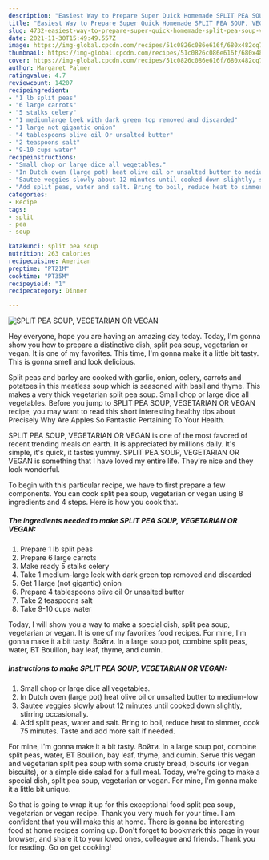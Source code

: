 ```yaml
---
description: "Easiest Way to Prepare Super Quick Homemade SPLIT PEA SOUP, VEGETARIAN OR VEGAN"
title: "Easiest Way to Prepare Super Quick Homemade SPLIT PEA SOUP, VEGETARIAN OR VEGAN"
slug: 4732-easiest-way-to-prepare-super-quick-homemade-split-pea-soup-vegetarian-or-vegan
date: 2021-11-30T15:49:49.557Z
image: https://img-global.cpcdn.com/recipes/51c0826c086e616f/680x482cq70/split-pea-soup-vegetarian-or-vegan-recipe-main-photo.jpg
thumbnail: https://img-global.cpcdn.com/recipes/51c0826c086e616f/680x482cq70/split-pea-soup-vegetarian-or-vegan-recipe-main-photo.jpg
cover: https://img-global.cpcdn.com/recipes/51c0826c086e616f/680x482cq70/split-pea-soup-vegetarian-or-vegan-recipe-main-photo.jpg
author: Margaret Palmer
ratingvalue: 4.7
reviewcount: 14207
recipeingredient:
- "1 lb split peas"
- "6 large carrots"
- "5 stalks celery"
- "1 mediumlarge leek with dark green top removed and discarded"
- "1 large not gigantic onion"
- "4 tablespoons olive oil Or unsalted butter"
- "2 teaspoons salt"
- "9-10 cups water"
recipeinstructions:
- "Small chop or large dice all vegetables."
- "In Dutch oven (large pot) heat olive oil or unsalted butter to medium-low"
- "Sautee veggies slowly about 12 minutes until cooked down slightly, stirring occasionally."
- "Add split peas, water and salt. Bring to boil, reduce heat to simmer, cook 75 minutes. Taste and add more salt if needed."
categories:
- Recipe
tags:
- split
- pea
- soup

katakunci: split pea soup 
nutrition: 263 calories
recipecuisine: American
preptime: "PT21M"
cooktime: "PT35M"
recipeyield: "1"
recipecategory: Dinner

---
```



![SPLIT PEA SOUP, VEGETARIAN OR VEGAN](https://img-global.cpcdn.com/recipes/51c0826c086e616f/680x482cq70/split-pea-soup-vegetarian-or-vegan-recipe-main-photo.jpg)

Hey everyone, hope you are having an amazing day today. Today, I'm gonna show you how to prepare a distinctive dish, split pea soup, vegetarian or vegan. It is one of my favorites. This time, I'm gonna make it a little bit tasty. This is gonna smell and look delicious.

Split peas and barley are cooked with garlic, onion, celery, carrots and potatoes in this meatless soup which is seasoned with basil and thyme. This makes a very thick vegetarian split pea soup. Small chop or large dice all vegetables. Before you jump to SPLIT PEA SOUP, VEGETARIAN OR VEGAN recipe, you may want to read this short interesting healthy tips about Precisely Why Are Apples So Fantastic Pertaining To Your Health.

SPLIT PEA SOUP, VEGETARIAN OR VEGAN is one of the most favored of recent trending meals on earth. It is appreciated by millions daily. It's simple, it's quick, it tastes yummy. SPLIT PEA SOUP, VEGETARIAN OR VEGAN is something that I have loved my entire life. They're nice and they look wonderful.


To begin with this particular recipe, we have to first prepare a few components. You can cook split pea soup, vegetarian or vegan using 8 ingredients and 4 steps. Here is how you cook that.

<!--inarticleads1-->

##### The ingredients needed to make SPLIT PEA SOUP, VEGETARIAN OR VEGAN:

1. Prepare 1 lb split peas
1. Prepare 6 large carrots
1. Make ready 5 stalks celery
1. Take 1 medium-large leek with dark green top removed and discarded
1. Get 1 large (not gigantic) onion
1. Prepare 4 tablespoons olive oil Or unsalted butter
1. Take 2 teaspoons salt
1. Take 9-10 cups water


Today, I will show you a way to make a special dish, split pea soup, vegetarian or vegan. It is one of my favorites food recipes. For mine, I&#39;m gonna make it a bit tasty. Войти. In a large soup pot, combine split peas, water, BT Bouillon, bay leaf, thyme, and cumin. 

<!--inarticleads2-->

##### Instructions to make SPLIT PEA SOUP, VEGETARIAN OR VEGAN:

1. Small chop or large dice all vegetables.
1. In Dutch oven (large pot) heat olive oil or unsalted butter to medium-low
1. Sautee veggies slowly about 12 minutes until cooked down slightly, stirring occasionally.
1. Add split peas, water and salt. Bring to boil, reduce heat to simmer, cook 75 minutes. Taste and add more salt if needed.


For mine, I&#39;m gonna make it a bit tasty. Войти. In a large soup pot, combine split peas, water, BT Bouillon, bay leaf, thyme, and cumin. Serve this vegan and vegetarian split pea soup with some crusty bread, biscuits (or vegan biscuits), or a simple side salad for a full meal. Today, we&#39;re going to make a special dish, split pea soup, vegetarian or vegan. For mine, I&#39;m gonna make it a little bit unique. 

So that is going to wrap it up for this exceptional food split pea soup, vegetarian or vegan recipe. Thank you very much for your time. I am confident that you will make this at home. There is gonna be interesting food at home recipes coming up. Don't forget to bookmark this page in your browser, and share it to your loved ones, colleague and friends. Thank you for reading. Go on get cooking!
